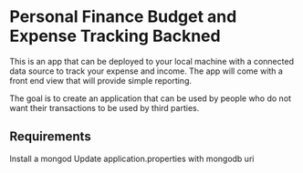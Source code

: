 # Personal Finance Budget and Expense Tracking Backned

This is an app that can be deployed to your local machine with a connected data source 
to track your expense and income. The app will come with a front end view that will provide
simple reporting. 

The goal is to create an application that can be used by people who do not want their
transactions to be used by third parties. 

## Requirements

Install a mongod
Update application.properties with mongodb uri